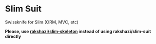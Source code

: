 # Slim Suit

Swissknife for Slim (ORM, MVC, etc)

**Please, use [rakshazi/slim-skeleton](https://github.com/rakshazi/slim-skeleton) instead of using rakshazi/slim-suit directly**
